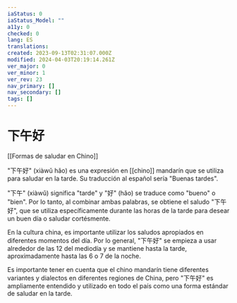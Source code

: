 ```yaml
---
iaStatus: 0
iaStatus_Model: ""
a11y: 0
checked: 0
lang: ES
translations: 
created: 2023-09-13T02:31:07.000Z
modified: 2024-04-03T20:19:14.261Z
ver_major: 0
ver_minor: 1
ver_rev: 23
nav_primary: []
nav_secondary: []
tags: []
---
```

# 下午好

[[Formas de saludar en Chino]]

"下午好" (xiàwǔ hǎo) es una expresión en [[chino]] mandarín que se utiliza para saludar en la tarde. Su traducción al español sería "Buenas tardes".

"下午" (xiàwǔ) significa "tarde" y "好" (hǎo) se traduce como "bueno" o "bien". Por lo tanto, al combinar ambas palabras, se obtiene el saludo "下午好", que se utiliza específicamente durante las horas de la tarde para desear un buen día o saludar cortésmente.

En la cultura china, es importante utilizar los saludos apropiados en diferentes momentos del día. Por lo general, "下午好" se empieza a usar alrededor de las 12 del mediodía y se mantiene hasta la tarde, aproximadamente hasta las 6 o 7 de la noche.

Es importante tener en cuenta que el chino mandarín tiene diferentes variantes y dialectos en diferentes regiones de China, pero "下午好" es ampliamente entendido y utilizado en todo el país como una forma estándar de saludar en la tarde.